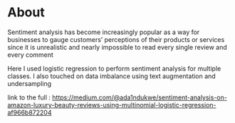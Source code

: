 
# About
Sentiment analysis has become increasingly popular as a way for businesses to gauge customers’ perceptions of their products or services since it is unrealistic and nearly impossible to read every single review and every comment

Here I used logistic regression to perform sentiment analysis for multiple classes. 
I also touched on data imbalance using text augmentation and undersampling

link to the full : https://medium.com/@ada1ndukwe/sentiment-analysis-on-amazon-luxury-beauty-reviews-using-multinomial-logistic-regression-af966b872204
